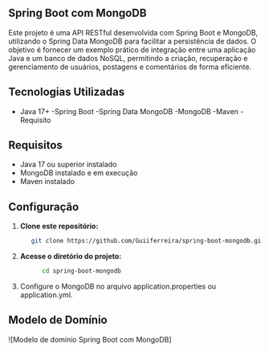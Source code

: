 ## Spring Boot com MongoDB

Este projeto é uma API RESTful desenvolvida com Spring Boot e MongoDB, utilizando o Spring Data MongoDB para facilitar a persistência de dados. O objetivo é fornecer um exemplo prático de integração entre uma aplicação Java e um banco de dados NoSQL, permitindo a criação, recuperação e gerenciamento de usuários, postagens e comentários de forma eficiente.

## Tecnologias Utilizadas

- Java 17+
-Spring Boot
-Spring Data MongoDB
-MongoDB
-Maven
-Requisito

## Requisitos

- Java 17 ou superior instalado
- MongoDB instalado e em execução
- Maven instalado
  
## Configuração

1. **Clone este repositório:**
   ```bash
      git clone https://github.com/Guiiferreira/spring-boot-mongodb.git
2. **Acesse o diretório do projeto:**
   ```bash
         cd spring-boot-mongodb
3. Configure o MongoDB no arquivo application.properties ou application.yml.

## Modelo de Domínio
![Modelo de domínio Spring Boot com MongoDB]
